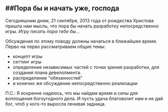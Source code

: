 ##**Пора бы и начать уже, господа**
--------------------------
Сегодняшним днем, 21 сентября, 2013 года от рождества Христова пришла нам 
мысль, что пора бы начать разработку непосредственно игры.
				          *Игру писать пора тебе бы...*

Обсуждения по этому поводу должны начаться в ближайшее время. 
Перво на перво рассматриваем общие темы:
 - концепт игры
 - сеттинг игры
 - определение независимых частей с точки зрения разработки, для создания
   плана девелопмента.
 - распределение "обязанностей"
 - и конечно же обсуждение непосредственно реализации
 
П.С.:
  Я искренне надеюсь, что мы найдем время и силы для воплощения богоугодного дела. И пусть удача благоволит нам и не дай бог, чтоб у кого-то выросла ленивая задница.      